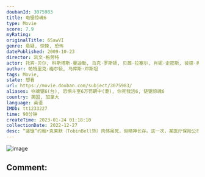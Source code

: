 ```yaml
---
doubanId: 3075983
title: 电锯惊魂6
type: Movie
score: 7.9
myRating: 
originalTitle: 6SawVI
genre: 悬疑, 惊悚, 恐怖
datePublished: 2009-10-23
director: 凯文·格劳特
actor: 托宾·贝尔, 科斯塔斯·曼迪勒, 马克·罗斯顿, 贝茜·拉塞尔, 肖妮·史密斯, 彼德·奥德博拉治, 雅典娜·卡尔卡尼斯, 萨曼莎·莱摩尔, 坦迪亚·霍华德, 马蒂·莫罗, 肖恩·艾哈迈德, 珍妮尔·哈奇森, 格里·曼迪西诺, 卡罗琳·凯芙, 乔治·纽伯恩, 戴文·博斯蒂克, undefined, 梅兰妮·斯科洛凡诺, 肖娜·麦克唐纳德, 弗朗索瓦·沙加特
author: 帕特里克·梅尔顿, 马库斯·邓斯坦
tags: Movie, 
state: 想看
url: https://movie.douban.com/subject/3075983/
aliases: 夺魂锯6(台), 恐惧斗室6万罚朝中(港), 你死我活6, 链锯惊魂6
country: 美国, 加拿大
language: 英语
IMDb: tt1233227
time: 90分钟
createTime: 2023-01-24 01:18:10
collectionDate: 2022-12-27
desc: “竖锯”约翰•克莱默（TobinBell饰）肉体虽死，但精神长存。这一次，某医疗保险公司的老总威廉•伊斯顿（PeterOuterbridge饰）成为他狩猎和考验的目标。威廉贪婪狡诈，他发明了一...
---
```


![image](p788637973.jpg)

Comment: 
---

